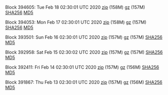 Block 394605: Tue Feb 18 02:30:01 UTC 2020 [zip](https://files.01coin.io/mainnet/2020-02-18/bootstrap.dat.zip) (158M) [gz](https://files.01coin.io/mainnet/2020-02-18/bootstrap.dat.tar.gz) (157M) [SHA256](https://files.01coin.io/mainnet/2020-02-18/sha256.txt) [MD5](https://files.01coin.io/mainnet/2020-02-18/md5.txt)

Block 394053: Mon Feb 17 02:30:01 UTC 2020 [zip](https://files.01coin.io/mainnet/2020-02-17/bootstrap.dat.zip) (158M) [gz](https://files.01coin.io/mainnet/2020-02-17/bootstrap.dat.tar.gz) (157M) [SHA256](https://files.01coin.io/mainnet/2020-02-17/sha256.txt) [MD5](https://files.01coin.io/mainnet/2020-02-17/md5.txt)

Block 393501: Sun Feb 16 02:30:01 UTC 2020 [zip](https://files.01coin.io/mainnet/2020-02-16/bootstrap.dat.zip) (157M) [gz](https://files.01coin.io/mainnet/2020-02-16/bootstrap.dat.tar.gz) (157M) [SHA256](https://files.01coin.io/mainnet/2020-02-16/sha256.txt) [MD5](https://files.01coin.io/mainnet/2020-02-16/md5.txt)

Block 392958: Sat Feb 15 02:30:02 UTC 2020 [zip](https://files.01coin.io/mainnet/2020-02-15/bootstrap.dat.zip) (157M) [gz](https://files.01coin.io/mainnet/2020-02-15/bootstrap.dat.tar.gz) (157M) [SHA256](https://files.01coin.io/mainnet/2020-02-15/sha256.txt) [MD5](https://files.01coin.io/mainnet/2020-02-15/md5.txt)

Block 392411: Fri Feb 14 02:30:01 UTC 2020 [zip](https://files.01coin.io/mainnet/2020-02-14/bootstrap.dat.zip) (157M) [gz](https://files.01coin.io/mainnet/2020-02-14/bootstrap.dat.tar.gz) (156M) [SHA256](https://files.01coin.io/mainnet/2020-02-14/sha256.txt) [MD5](https://files.01coin.io/mainnet/2020-02-14/md5.txt)

Block 391867: Thu Feb 13 02:30:01 UTC 2020 [zip](https://files.01coin.io/mainnet/2020-02-13/bootstrap.dat.zip) (157M) [gz](https://files.01coin.io/mainnet/2020-02-13/bootstrap.dat.tar.gz) (156M) [SHA256](https://files.01coin.io/mainnet/2020-02-13/sha256.txt) [MD5](https://files.01coin.io/mainnet/2020-02-13/md5.txt)
